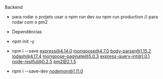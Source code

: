 Backend

- para rodar o projeto usar o npm run dev
  ou
  npm run production // para rodar com o pm2

- Dependências

- npm init -y
- npm i --save express@4.14.0 mongoose@4.7.0 body-parser@1.15.2 lodash@4.17.4 mongoose-paginate@5.0.3 express-query-int@1.0.1 node-restful@0.2.5 pm2@2.1.5
- npm i --save-dev nodemon@1.11.0
